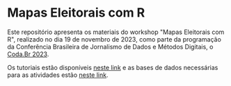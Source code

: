 # Mapas Eleitorais com R

Este repositório apresenta os materiais do workshop "Mapas Eleitorais com R", realizado no dia 19 de novembro de 2023, como parte da programação da Conferência Brasileira de Jornalismo de Dados e Métodos Digitais, o [Coda.Br 2023](https://escoladedados.org/coda/coda2023/).

Os tutoriais estão disponíveis [neste link]() e as bases de dados necessárias para as atividades estão [neste link](https://github.com/GV-CEPESP/mapaseleitorais2023/tree/main/base).
